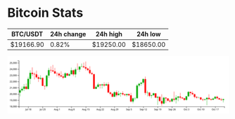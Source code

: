 # Bitcoin Stats

BTC/USDT|24h change|24h high|24h low|
|---|---|---|---|
|$19166.90|0.82%|$19250.00|$18650.00|

<img src="./chart.svg">
